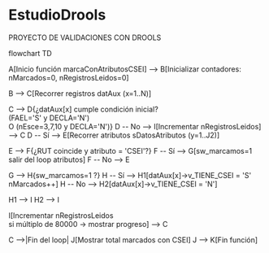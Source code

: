 # EstudioDrools
PROYECTO DE VALIDACIONES CON DROOLS

flowchart TD

A[Inicio función marcaConAtributosCSEI] --> B[Inicializar contadores: nMarcados=0, nRegistrosLeidos=0]

B --> C[Recorrer registros datAux (x=1..N)]

C --> D{¿datAux[x] cumple condición inicial? <br/> (FAEL='S' y DECLA='N') <br/> O (nEsce=3,7,10 y DECLA='N')}
D -- No --> I[Incrementar nRegistrosLeidos] --> C
D -- Sí --> E[Recorrer atributos sDatosAtributos (y=1..J2)]

E --> F{¿RUT coincide y atributo = 'CSEI'?}
F -- Sí --> G[sw_marcamos=1 <br/> salir del loop atributos]
F -- No --> E

G --> H{sw_marcamos=1 ?}
H -- Sí --> H1[datAux[x]->v_TIENE_CSEI = 'S' <br/> nMarcados++]
H -- No --> H2[datAux[x]->v_TIENE_CSEI = 'N']

H1 --> I
H2 --> I

I[Incrementar nRegistrosLeidos <br/> si múltiplo de 80000 → mostrar progreso] --> C

C -->|Fin del loop| J[Mostrar total marcados con CSEI]
J --> K[Fin función]

